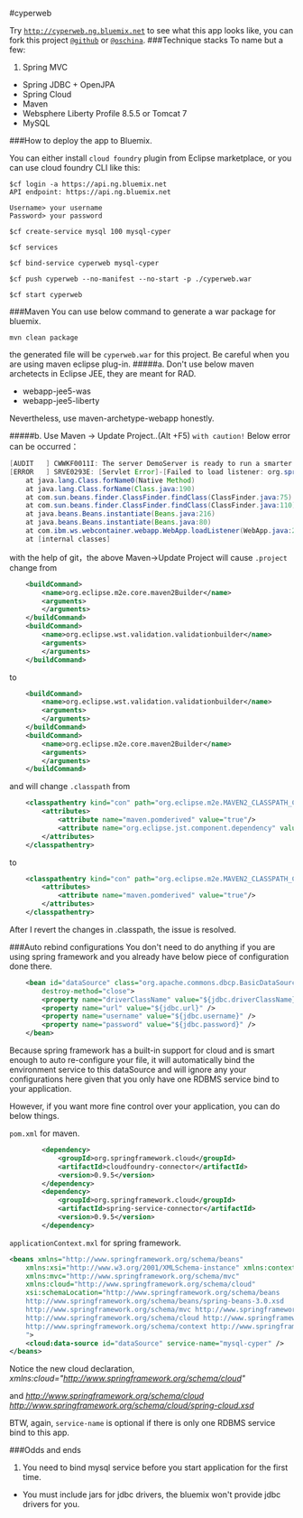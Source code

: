 #cyperweb

Try [`http://cyperweb.ng.bluemix.net`](http://cyperweb.ng.bluemix.net) to see what this app looks like,
you can fork this project [`@github`](https://github.com/uniquejava/cyperweb)
or [`@oschina`](http://git.oschina.net/uniquejava/cyperweb).
###Technique stacks
To name but a few:

1. Spring MVC
* Spring JDBC + OpenJPA
* Spring Cloud
* Maven
* Websphere Liberty Profile 8.5.5 or Tomcat 7
* MySQL


###How to deploy the app to Bluemix.

You can either install `cloud foundry` plugin from 
Eclipse marketplace, or you can use cloud foundry CLI like this:
```shell
$cf login -a https://api.ng.bluemix.net
API endpoint: https://api.ng.bluemix.net

Username> your username
Password> your password

$cf create-service mysql 100 mysql-cyper

$cf services

$cf bind-service cyperweb mysql-cyper

$cf push cyperweb --no-manifest --no-start -p ./cyperweb.war

$cf start cyperweb

```
###Maven
You can use below command to generate a war package for bluemix.
```shell
mvn clean package
```
the generated file will be `cyperweb.war` for this project. Be careful when you are using maven eclipse plug-in.
#####a. Don't use below maven archetects in Eclipse JEE, they are meant for RAD.

* webapp-jee5-was
* webapp-jee5-liberty

Nevertheless, use maven-archetype-webapp honestly.


#####b. Use Maven -> Update Project..(Alt +F5) `with caution!` Below error can be occurred：
```java
[AUDIT   ] CWWKF0011I: The server DemoServer is ready to run a smarter planet.
[ERROR   ] SRVE0293E: [Servlet Error]-[Failed to load listener: org.springframework.web.context.ContextLoaderListener]: java.lang.ClassNotFoundException: org/springframework/web/context/ContextLoaderListener
    at java.lang.Class.forName0(Native Method)
    at java.lang.Class.forName(Class.java:190)
    at com.sun.beans.finder.ClassFinder.findClass(ClassFinder.java:75)
    at com.sun.beans.finder.ClassFinder.findClass(ClassFinder.java:110)
	at java.beans.Beans.instantiate(Beans.java:216)
	at java.beans.Beans.instantiate(Beans.java:80)
	at com.ibm.ws.webcontainer.webapp.WebApp.loadListener(WebApp.java:2184)
	at [internal classes]
```
with the help of git，the above Maven->Update Project will cause `.project` change from
```xml
	<buildCommand>
		<name>org.eclipse.m2e.core.maven2Builder</name>
		<arguments>
		</arguments>
	</buildCommand>
	<buildCommand>
		<name>org.eclipse.wst.validation.validationbuilder</name>
		<arguments>
		</arguments>
	</buildCommand>
```
to
```xml
	<buildCommand>
		<name>org.eclipse.wst.validation.validationbuilder</name>
		<arguments>
		</arguments>
	</buildCommand>
	<buildCommand>
		<name>org.eclipse.m2e.core.maven2Builder</name>
		<arguments>
		</arguments>
	</buildCommand>
```
and will change `.classpath` from 
```xml
    <classpathentry kind="con" path="org.eclipse.m2e.MAVEN2_CLASSPATH_CONTAINER">
		<attributes>
			<attribute name="maven.pomderived" value="true"/>
			<attribute name="org.eclipse.jst.component.dependency" value="/WEB-INF/lib"/>
		</attributes>
	</classpathentry>
```
to 
```xml
    <classpathentry kind="con" path="org.eclipse.m2e.MAVEN2_CLASSPATH_CONTAINER">
		<attributes>
			<attribute name="maven.pomderived" value="true"/>
		</attributes>
	</classpathentry>
```
After I revert the changes in .classpath, the issue is resolved.


###Auto rebind configurations
You don't need to do anything if you are using spring framework and
you already have below piece of configuration done there.
```xml
    <bean id="dataSource" class="org.apache.commons.dbcp.BasicDataSource"
		destroy-method="close">
		<property name="driverClassName" value="${jdbc.driverClassName}" />
		<property name="url" value="${jdbc.url}" />
		<property name="username" value="${jdbc.username}" />
		<property name="password" value="${jdbc.password}" />
	</bean>
```
Because spring framework has a built-in support for cloud and is smart enough to auto 
re-configure your file, it will automatically bind the environment service to this dataSource
and will ignore any your configurations here given that you only have one RDBMS service bind to
your application.

However, if you want more fine control over your application, you can do below things.

 `pom.xml` for maven.
```xml
    	<dependency>
			<groupId>org.springframework.cloud</groupId>
			<artifactId>cloudfoundry-connector</artifactId>
			<version>0.9.5</version>
		</dependency>
		<dependency>
			<groupId>org.springframework.cloud</groupId>
			<artifactId>spring-service-connector</artifactId>
			<version>0.9.5</version>
		</dependency>
```
`applicationContext.mxl` for spring framework.
```xml
<beans xmlns="http://www.springframework.org/schema/beans"
    xmlns:xsi="http://www.w3.org/2001/XMLSchema-instance" xmlns:context="http://www.springframework.org/schema/context"
	xmlns:mvc="http://www.springframework.org/schema/mvc"
	xmlns:cloud="http://www.springframework.org/schema/cloud"
	xsi:schemaLocation="http://www.springframework.org/schema/beans
    http://www.springframework.org/schema/beans/spring-beans-3.0.xsd
    http://www.springframework.org/schema/mvc http://www.springframework.org/schema/mvc/spring-mvc-3.0.xsd
    http://www.springframework.org/schema/cloud http://www.springframework.org/schema/cloud/spring-cloud.xsd
    http://www.springframework.org/schema/context http://www.springframework.org/schema/context/spring-context-3.0.xsd
    ">
    <cloud:data-source id="dataSource" service-name="mysql-cyper" />
</beans>
```
Notice the new cloud declaration, 
*xmlns:cloud="http://www.springframework.org/schema/cloud"*

and
*http://www.springframework.org/schema/cloud http://www.springframework.org/schema/cloud/spring-cloud.xsd*

BTW, again, `service-name` is optional if there is only one RDBMS service bind to this app.

###Odds and ends
1. You need to bind mysql service before you start application for the first time.
* You must include jars for jdbc drivers, the bluemix won't provide jdbc drivers for you.




